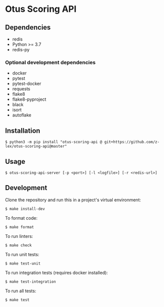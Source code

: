 # Otus Scoring API

## Dependencies

* redis
* Python >= 3.7
* redis-py

### Optional development dependencies

* docker
* pytest
* pytest-docker
* requests
* flake8
* flake8-pyproject
* black
* isort
* autoflake

## Installation

```shell
$ python3 -m pip install "otus-scoring-api @ git+https://github.com/z-lex/otus-scoring-api@master"
```

## Usage

```shell
$ otus-scoring-api-server [-p <port>] [-l <logfile>] [-r <redis-url>]
```

## Development

Clone the repository and run this in a project's virtual environment:

```shell
$ make install-dev
```

To format code:

```shell
$ make format
```

To run linters:

```shell
$ make check
```

To run unit tests:

```shell
$ make test-unit
```

To run integration tests (requires docker installed):

```shell
$ make test-integration
```

To run all tests:

```shell
$ make test
```

